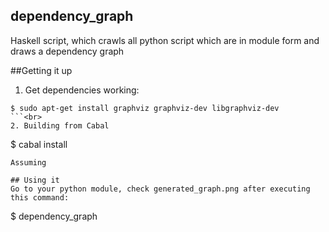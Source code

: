 dependency\_graph
---

Haskell script, which crawls all python script which are in module form and draws a
dependency graph

##Getting it up

1. Get dependencies working:

```
$ sudo apt-get install graphviz graphviz-dev libgraphviz-dev
```<br>
2. Building from Cabal

```
$ cabal install
```
Assuming 

## Using it
Go to your python module, check generated_graph.png after executing this command:

```
$ dependency_graph
```

